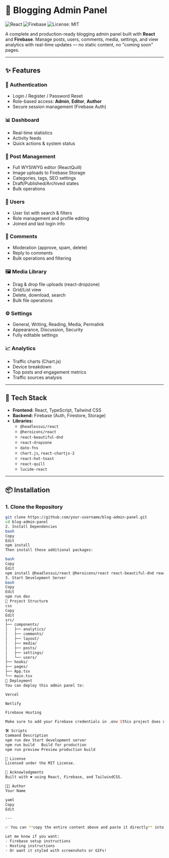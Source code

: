# 📝 Blogging Admin Panel

![React](https://img.shields.io/badge/Frontend-React-blue)
![Firebase](https://img.shields.io/badge/Backend-Firebase-orange)
![License: MIT](https://img.shields.io/badge/License-MIT-green.svg)

A complete and production-ready blogging admin panel built with **React** and **Firebase**. Manage posts, users, comments, media, settings, and view analytics with real-time updates — no static content, no "coming soon" pages.

---

## ✨ Features

### 🔐 Authentication
- Login / Register / Password Reset
- Role-based access: **Admin**, **Editor**, **Author**
- Secure session management (Firebase Auth)

### 📊 Dashboard
- Real-time statistics
- Activity feeds
- Quick actions & system status

### 📝 Post Management
- Full WYSIWYG editor (ReactQuill)
- Image uploads to Firebase Storage
- Categories, tags, SEO settings
- Draft/Published/Archived states
- Bulk operations

### 👥 Users
- User list with search & filters
- Role management and profile editing
- Joined and last login info

### 💬 Comments
- Moderation (approve, spam, delete)
- Reply to comments
- Bulk operations and filtering

### 🖼️ Media Library
- Drag & drop file uploads (react-dropzone)
- Grid/List view
- Delete, download, search
- Bulk file operations

### ⚙️ Settings
- General, Writing, Reading, Media, Permalink
- Appearance, Discussion, Security
- Fully editable settings

### 📈 Analytics
- Traffic charts (Chart.js)
- Device breakdown
- Top posts and engagement metrics
- Traffic sources analysis

---

## 🧰 Tech Stack

- **Frontend:** React, TypeScript, Tailwind CSS
- **Backend:** Firebase (Auth, Firestore, Storage)
- **Libraries:**
  - `@headlessui/react`
  - `@heroicons/react`
  - `react-beautiful-dnd`
  - `react-dropzone`
  - `date-fns`
  - `chart.js`, `react-chartjs-2`
  - `react-hot-toast`
  - `react-quill`
  - `lucide-react`

---

## 📦 Installation

### 1. Clone the Repository

```bash
git clone https://github.com/your-username/blog-admin-panel.git
cd blog-admin-panel
2. Install Dependencies
bash
Copy
Edit
npm install
Then install these additional packages:

bash
Copy
Edit
npm install @headlessui/react @heroicons/react react-beautiful-dnd react-dropzone date-fns chart.js react-chartjs-2 react-hot-toast
3. Start Development Server
bash
Copy
Edit
npm run dev
📁 Project Structure
css
Copy
Edit
src/
├── components/
│   ├── analytics/
│   ├── comments/
│   ├── layout/
│   ├── media/
│   ├── posts/
│   ├── settings/
│   └── users/
├── hooks/
├── pages/
├── App.tsx
└── main.tsx
🚀 Deployment
You can deploy this admin panel to:

Vercel

Netlify

Firebase Hosting

Make sure to add your Firebase credentials in .env (this project does not include Firebase setup for security reasons).

🛠 Scripts
Command	Description
npm run dev	Start development server
npm run build	Build for production
npm run preview	Preview production build

📝 License
Licensed under the MIT License.

🙌 Acknowledgments
Built with ❤️ using React, Firebase, and TailwindCSS.

👨‍💻 Author
Your Name

yaml
Copy
Edit

---

✅ You can **copy the entire content above and paste it directly** into your `README.md`.

Let me know if you want:
- Firebase setup instructions  
- Hosting instructions  
- Or want it styled with screenshots or GIFs!

